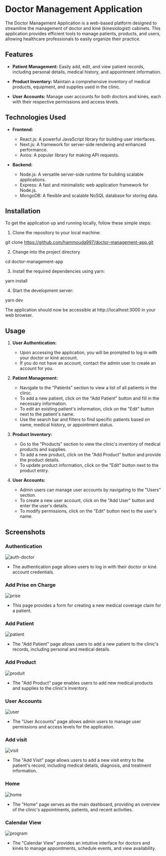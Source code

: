 # Doctor Management Application

The Doctor Management Application is a web-based platform designed to streamline the management of doctor and kiné (kinesiologist) cabinets. This application provides efficient tools to manage patients, products, and users, allowing healthcare professionals to easily organize their practice.

## Features

- **Patient Management:** Easily add, edit, and view patient records, including personal details, medical history, and appointment information.

- **Product Inventory:** Maintain a comprehensive inventory of medical products, equipment, and supplies used in the clinic.

- **User Accounts:** Manage user accounts for both doctors and kinés, each with their respective permissions and access levels.

## Technologies Used

- **Frontend:**
  - React.js: A powerful JavaScript library for building user interfaces.
  - Next.js: A framework for server-side rendering and enhanced performance.
  - Axios: A popular library for making API requests.

- **Backend:**
  - Node.js: A versatile server-side runtime for building scalable applications.
  - Express: A fast and minimalistic web application framework for Node.js.
  - MongoDB: A flexible and scalable NoSQL database for storing data.

## Installation

To get the application up and running locally, follow these simple steps:

1. Clone the repository to your local machine:

git clone https://github.com/hammouda997/doctor-management-app.git

2. Change into the project directory

cd doctor-management-app 

3. Install the required dependencies using yarn:

yarn install


4. Start the development server:

yarn dev


The application should now be accessible at http://localhost:3000 in your web browser.

## Usage

1. **User Authentication:**
   - Upon accessing the application, you will be prompted to log in with your doctor or kiné account.
   - If you do not have an account, contact the admin user to create an account for you.

2. **Patient Management:**
   - Navigate to the "Patients" section to view a list of all patients in the clinic.
   - To add a new patient, click on the "Add Patient" button and fill in the necessary information.
   - To edit an existing patient's information, click on the "Edit" button next to the patient's name.
   - Use the search bar and filters to find specific patients based on name, medical history, or appointment status.

3. **Product Inventory:**
   - Go to the "Products" section to view the clinic's inventory of medical products and supplies.
   - To add a new product, click on the "Add Product" button and provide the product details.
   - To update product information, click on the "Edit" button next to the product entry.

4. **User Accounts:**
   - Admin users can manage user accounts by navigating to the "Users" section.
   - To create a new user account, click on the "Add User" button and enter the user's details.
   - To modify permissions, click on the "Edit" button next to the user's name.

## Screenshots

### Authentication

![auth-doctor](https://github.com/hammouda997/Doctor/assets/73444157/f4ff0759-c1dd-41ba-a12f-34bacff93723)
* The authentication page allows users to log in with their doctor or kiné account credentials.

### Add Prise en Charge

![prise](https://github.com/hammouda997/Doctor/assets/73444157/0fd1c40b-6620-486b-b816-38785a5bd06d)
* This page provides a form for creating a new medical coverage claim for a patient.

### Add Patient

![patient](https://github.com/hammouda997/Doctor/assets/73444157/e301e6c6-f62e-408a-8506-7498379b36a8)
<br>
* The "Add Patient" page allows users to add a new patient to the clinic's records, including personal and medical details.

### Add Product

![produit](https://github.com/hammouda997/Doctor/assets/73444157/35a8e6b9-e8cb-4545-8b15-28b1e265ea6f)
* The "Add Product" page enables users to add new medical products and supplies to the clinic's inventory.

### User Accounts

![user](https://github.com/hammouda997/Doctor/assets/73444157/0f44a744-b597-45fa-b30b-fd7cd759804b)
<br>
* The "User Accounts" page allows admin users to manage user permissions and access levels for the application.

### Add visit
![visit](https://github.com/hammouda997/Doctor/assets/73444157/471caa61-1c06-4c3a-aeff-16aa1a72c029)
* The "Add Visit" page allows users to add a new visit entry to the patient's record, including medical details, diagnosis, and treatment information.


### Home
![home](https://github.com/hammouda997/Doctor/assets/73444157/72e1fdcc-3660-4f89-9f6f-3c5d6792e682)
* The "Home" page serves as the main dashboard, providing an overview of the clinic's appointments, patients, and recent activities.



### Calendar View

![program](https://github.com/hammouda997/Doctor/assets/73444157/af8609df-e1be-4531-8b5e-9bbb84b927e8)
* The "Calendar View" provides an intuitive interface for doctors and kinés to manage appointments, schedule events, and view availability.


